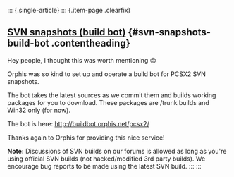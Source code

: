 ::: {.single-article}
::: {.item-page .clearfix}
## [SVN snapshots (build bot)](/83-svn-snapshots-build-bot.html) {#svn-snapshots-build-bot .contentheading}

Hey people, I thought this was worth mentioning
😊

Orphis was so kind to set up and operate a build bot for PCSX2 SVN
snapshots.

The bot takes the latest sources as we commit them and builds working
packages for you to download.
These packages are /trunk builds and Win32 only (for now).

The bot is here:
<http://buildbot.orphis.net/pcsx2/>

Thanks again to Orphis for providing this nice service!

**Note:** Discussions of SVN builds on our forums is allowed as long as
you're using official SVN builds (not hacked/modified 3rd party
builds).
We encourage bug reports to be made using the latest SVN build.
:::
:::
